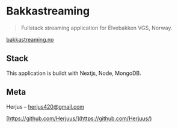 # Bakkastreaming
> Fullstack streaming application for Elvebakken VGS, Norway.

[bakkastreaming.no](https://bakkastreaming.no)

## Stack

This application is buildt with Nextjs, Node, MongoDB.

## Meta

Herjus – herjus420@gmail.com

[https://github.com/Herjuus/](https://github.com/Herjuus/)
